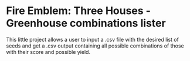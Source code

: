 # Fire Emblem: Three Houses - Greenhouse combinations lister

This little project allows a user to input a .csv file with the desired list of seeds and get a .csv output containing all possible combinations of those with their score and possible yield.
